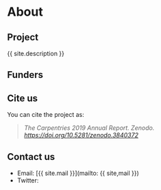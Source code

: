 # About

## Project
{{ site.description }}

## Funders


## Cite us
You can cite the project as:

> *The Carpentries 2019 Annual Report. Zenodo. https://doi.org/10.5281/zenodo.3840372*

## Contact us
- Email: [{{ site.mail }}](mailto: {{ site,mail }})
- Twitter:
